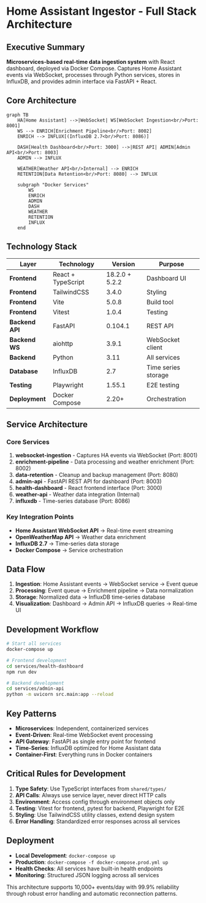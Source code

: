 # Home Assistant Ingestor - Full Stack Architecture

## Executive Summary

**Microservices-based real-time data ingestion system** with React dashboard, deployed via Docker Compose. Captures Home Assistant events via WebSocket, processes through Python services, stores in InfluxDB, and provides admin interface via FastAPI + React.

## Core Architecture

```mermaid
graph TB
    HA[Home Assistant] -->|WebSocket| WS[WebSocket Ingestion<br/>Port: 8001]
    WS --> ENRICH[Enrichment Pipeline<br/>Port: 8002]
    ENRICH --> INFLUX[(InfluxDB 2.7<br/>Port: 8086)]
    
    DASH[Health Dashboard<br/>Port: 3000] -->|REST API| ADMIN[Admin API<br/>Port: 8003]
    ADMIN --> INFLUX
    
    WEATHER[Weather API<br/>Internal] --> ENRICH
    RETENTION[Data Retention<br/>Port: 8080] --> INFLUX
    
    subgraph "Docker Services"
        WS
        ENRICH
        ADMIN
        DASH
        WEATHER
        RETENTION
        INFLUX
    end
```

## Technology Stack

| Layer | Technology | Version | Purpose |
|-------|------------|---------|---------|
| **Frontend** | React + TypeScript | 18.2.0 + 5.2.2 | Dashboard UI |
| **Frontend** | TailwindCSS | 3.4.0 | Styling |
| **Frontend** | Vite | 5.0.8 | Build tool |
| **Frontend** | Vitest | 1.0.4 | Testing |
| **Backend API** | FastAPI | 0.104.1 | REST API |
| **Backend WS** | aiohttp | 3.9.1 | WebSocket client |
| **Backend** | Python | 3.11 | All services |
| **Database** | InfluxDB | 2.7 | Time series storage |
| **Testing** | Playwright | 1.55.1 | E2E testing |
| **Deployment** | Docker Compose | 2.20+ | Orchestration |

## Service Architecture

### Core Services
1. **websocket-ingestion** - Captures HA events via WebSocket (Port: 8001)
2. **enrichment-pipeline** - Data processing and weather enrichment (Port: 8002)
3. **data-retention** - Cleanup and backup management (Port: 8080)
4. **admin-api** - FastAPI REST API for dashboard (Port: 8003)
5. **health-dashboard** - React frontend interface (Port: 3000)
6. **weather-api** - Weather data integration (Internal)
7. **influxdb** - Time-series database (Port: 8086)

### Key Integration Points
- **Home Assistant WebSocket API** → Real-time event streaming
- **OpenWeatherMap API** → Weather data enrichment
- **InfluxDB 2.7** → Time-series data storage
- **Docker Compose** → Service orchestration

## Data Flow

1. **Ingestion**: Home Assistant events → WebSocket service → Event queue
2. **Processing**: Event queue → Enrichment pipeline → Data normalization
3. **Storage**: Normalized data → InfluxDB time-series database
4. **Visualization**: Dashboard → Admin API → InfluxDB queries → Real-time UI

## Development Workflow

```bash
# Start all services
docker-compose up

# Frontend development
cd services/health-dashboard
npm run dev

# Backend development
cd services/admin-api
python -m uvicorn src.main:app --reload
```

## Key Patterns

- **Microservices**: Independent, containerized services
- **Event-Driven**: Real-time WebSocket event processing
- **API Gateway**: FastAPI as single entry point for frontend
- **Time-Series**: InfluxDB optimized for Home Assistant data
- **Container-First**: Everything runs in Docker containers

## Critical Rules for Development

1. **Type Safety**: Use TypeScript interfaces from `shared/types/`
2. **API Calls**: Always use service layer, never direct HTTP calls
3. **Environment**: Access config through environment objects only
4. **Testing**: Vitest for frontend, pytest for backend, Playwright for E2E
5. **Styling**: Use TailwindCSS utility classes, extend design system
6. **Error Handling**: Standardized error responses across all services

## Deployment

- **Local Development**: `docker-compose up`
- **Production**: `docker-compose -f docker-compose.prod.yml up`
- **Health Checks**: All services have built-in health endpoints
- **Monitoring**: Structured JSON logging across all services

This architecture supports 10,000+ events/day with 99.9% reliability through robust error handling and automatic reconnection patterns.